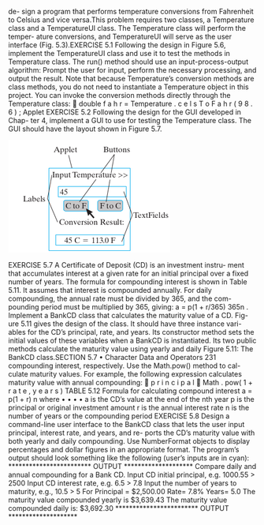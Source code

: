 de-
sign a program that performs temperature conversions from Fahrenheit to
Celsius and vice versa.This problem requires two classes, a Temperature class and a
TemperatureUI class. The Temperature class will perform the temper-
ature conversions, and TemperatureUI will serve as the user interface
(Fig. 5.3).EXERCISE 5.1 Following the design in Figure 5.6, implement the
TemperatureUI class and use it to test the methods in Temperature
class. The run() method should use an input-process-output algorithm:
Prompt the user for input, perform the necessary processing, and output
the result. Note that because Temperature’s conversion methods are
class methods, you do not need to instantiate a Temperature object in
this project. You can invoke the conversion methods directly through the
Temperature class:

double f a h r = Temperature . c e l s T o F a h r ( 9 8 . 6 ) ;
Applet
EXERCISE 5.2 Following the design for the GUI developed in Chap-
ter 4, implement a GUI to use for testing the Temperature class. The
GUI should have the layout shown in Figure 5.7.

![temperature ui](tempui.png)

EXERCISE 5.7 A Certificate of Deposit (CD) is an investment instru-
ment that accumulates interest at a given rate for an initial principal over
a fixed number of years. The formula for compounding interest is shown
in Table 5.11. It assumes that interest is compounded annually. For daily
compounding, the annual rate must be divided by 365, and the com-
pounding period must be multiplied by 365, giving: a = p(1 + r/365) 365n .
Implement a BankCD class that calculates the maturity value of a CD. Fig-
ure 5.11 gives the design of the class. It should have three instance vari-
ables for the CD’s principal, rate, and years. Its constructor method sets
the initial values of these variables when a BankCD is instantiated. Its
two public methods calculate the maturity value using yearly and daily
Figure 5.11: The BankCD class.SECTION 5.7 •
Character Data and Operators
231
compounding interest, respectively. Use the Math.pow() method to cal-
culate maturity values. For example, the following expression calculates
maturity value with annual compounding:

p r i n c i p a l ∗ Math . pow( 1 + r a t e , y e a r s )
TABLE 5.12 Formula for calculating compound interest
a = p(1 + r) n where
•
•
•
•
a is the CD’s value at the end of the nth year
p is the principal or original investment amount
r is the annual interest rate
n is the number of years or the compounding period
EXERCISE 5.8 Design a command-line user interface to the BankCD
class that lets the user input principal, interest rate, and years, and re-
ports the CD’s maturity value with both yearly and daily compounding.
Use NumberFormat objects to display percentages and dollar figures in
an appropriate format. The program’s output should look something like
the following (user’s inputs are in cyan):
************************ OUTPUT ********************
Compare daily and annual compounding for a Bank CD.
Input CD initial principal, e.g. 1000.55 > 2500
Input CD interest rate, e.g. 6.5 > 7.8
Input the number of years to maturity, e.g., 10.5 > 5
For Principal = $2,500.00 Rate= 7.8% Years= 5.0
The maturity value compounded yearly is $3,639.43
The maturity value compounded daily is: $3,692.30
************************ OUTPUT ********************
